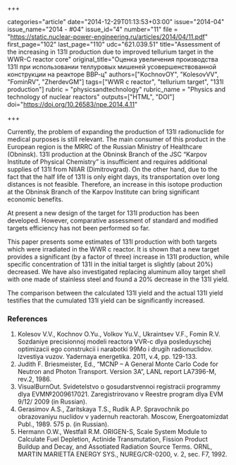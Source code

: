 +++

categories="article"
date="2014-12-29T01:13:53+03:00"
issue="2014-04"
issue_name="2014 - #04"
issue_id="4"
number="11"
file = "https://static.nuclear-power-engineering.ru/articles/2014/04/11.pdf"
first_page="102"
last_page="110"
udc="621.039.51"
title="Assessment of the increasing in 131I production due to improved tellurium target in the WWR-C reactor core"
original_title="Оценка увеличения производства 131I при использовании теллуровых мишеней усовершенствованной конструкции на реакторе ВВР-ц"
authors=["KochnovOY", "KolesovVV", "FominRV", "ZherdevGM"]
tags=["WWR c reactor", "tellurium target", "131I production"]
rubric = "physicsandtechnology"
rubric_name = "Physics and technology of nuclear reactors"
outputs=["HTML", "DOI"]
doi="https://doi.org/10.26583/npe.2014.4.11"

+++

Currently, the problem of expanding the production of 131I radionuclide for medical purposes is still relevant. The main consumer of this product in the European region is the MRRC of the Russian Ministry of Healthcare (Obninsk). 131I production at the Obninsk Branch of the JSC “Karpov Institute of Physical Chemistry” is insufficient and requires additional supplies of 131I from NIIAR (Dimitrovgrad). On the other hand, due to the fact that the half life of 131I is only eight days, its transportation over long distances is not feasible. Therefore, an increase in this isotope production at the Obninsk Branch of the Karpov Institute can bring significant economic benefits.

At present a new design of the target for 131I production has been developed. However, comparative assessment of standard and modified targets efficiency has not been performed so far.

This paper presents some estimates of 131I production with both targets which were irradiated in the WWR c reactor. It is shown that a new target provides a significant (by a factor of three) increase in 131I production, while specific concentration of 131I in the initial target is slightly (about 20%) decreased. We have also investigated replacing aluminum alloy target shell with one made of stainless steel and found a 20% decrease in the 131I yield.

The comparison between the calculated 131I yield and the actual 131I yield testifies that the cumulated 131I yield can be significantly increased.

### References

1. Kolesov V.V., Kochnov О.Yu., Volkov Yu.V., Ukraintsev V.F., Fomin R.V. Sozdaniye precisionnoj modeli reactora VVR-c dlya posleduyschej optimizacii ego construkcii i narabotki 99Mo i drugih radionuclidov. Izvestiya vuzov. Yadernaya energetika. 2011, v.4, pp. 129-133.
2. Judith F. Briesmeister, Ed., “MCNP – A General Monte Carlo Code for Neutron and Photon Transport. Version 3A”, LANL report LA7396-M, rev.2, 1986.
3. VisualBurnOut. Svidetelstvo o gosudarstvennoi registracii programmy dlya EVM№2009617021. Zaregistrirovano v Reestre program dlya EVM 9/12/ 2009 (in Russian).
4. Gerasimov A.S., Zaritskaya T.S., Rudik A.P. Spravochnik po obrazovaniyu nuclidov v yadernuh reactorah. Мoscow, Energoatomizdat Publ., 1989. 575 p. (in Russian).
5. Hermann O.W., Westfall R.M. ORIGEN-S, Scale System Module to Calculate Fuel Depletion, Actinide Transmutation, Fission Product Buildup and Decay, and Assotiated Radiation Source Terms. ORNL, MARTIN MARIETTA ENERGY SYS., NUREG/CR-0200, v. 2, sec. F7, 1992.